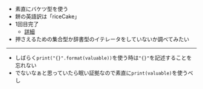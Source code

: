 * 素直にバケツ型を使う
* 餅の英語訳は「riceCake」
* 1回目完了
    * [詳細](https://atcoder.jp/contests/abc085/submissions/13197645)
* 押さえるための集合型か辞書型のイテレータをしていないか調べてみたい
-----
* しばらく`print("{}".format(valuable))`を使う時は`"{}"`を記述することを忘れない
* でないなぁと思っていたら眠い証拠なので素直に`print(valuable)`を使うべし